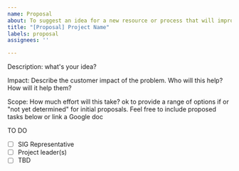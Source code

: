 ```yaml
---
name: Proposal
about: To suggest an idea for a new resource or process that will improve cloud native security that you want to work on (if you have an idea that you don't personally want to work on, make a "suggestion")
title: "[Proposal] Project Name"
labels: proposal
assignees: ''

---
```


Description: what's your idea? 

Impact: Describe the customer impact of the problem. Who will this help?  How will it help them?

Scope: How much effort will this take? ok to provide a range of options if or "not yet determined" for initial proposals.  Feel free to include proposed tasks below or link a Google doc 

TO DO
- [ ] SIG Representative
- [ ] Project leader(s)
- [ ] TBD
